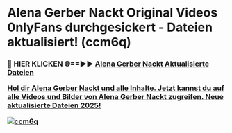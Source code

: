 # Alena Gerber Nackt Original Videos 0nlyFans durchgesickert - Dateien aktualisiert! (ccm6q)

<h3>🔴 HIER KLICKEN 🌐==►► <a href="https://tinyurl.com/h6vf6nb8" rel="nofollow">Alena Gerber Nackt Aktualisierte Dateien

Hol dir Alena Gerber Nackt und alle Inhalte. Jetzt kannst du auf alle Videos und Bilder von Alena Gerber Nackt zugreifen. Neue aktualisierte Dateien 2025!

[![ccm6q](https://i.imgur.com/sD4kR3V.gif)](https://tinyurl.com/h6vf6nb8)
